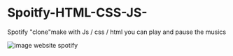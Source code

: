 # Spoitfy-HTML-CSS-JS-
Spotify "clone"make with Js / css / html
you can play and pause the musics

![image website spotify](https://user-images.githubusercontent.com/65081691/133897808-360f39a8-bdc8-4784-9a7a-65045c5f2cae.PNG)

